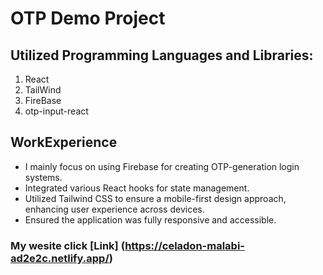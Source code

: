 # OTP Demo Project



##  Utilized Programming  Languages and Libraries:
 1. React
 2. TailWind
 3. FireBase
 4. otp-input-react
## WorkExperience
- I mainly focus on using Firebase for creating OTP-generation login systems.
- Integrated various React hooks for state management.
- Utilized Tailwind CSS to ensure a mobile-first design approach, enhancing user experience across devices.
- Ensured the application was fully responsive and accessible.


### My wesite  click [Link] (https://celadon-malabi-ad2e2c.netlify.app/)
